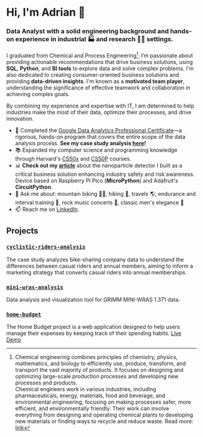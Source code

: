# Hi, I'm Adrian 👋
###  Data Analyst with a solid engineering background and hands-on experience in industrial 🏭 and research 👨‍🔬 settings.
I graduated from Chemical and Process Engineering[^1]. I’m passionate about providing actionable recommendations that drive business solutions, using **SQL**, **Python**, and **BI tools** to explore data and solve complex problems. I'm also dedicated to creating consumer-oriented business solutions and providing **data-driven insights**. I'm known as a **motivated team player**, understanding the significance of effective teamwork and collaboration in achieving complex goals.

By combining my experience and expertise with IT, I am determined to help industries make the most of their data, optimize their processes, and drive innovation.

- 🌱 Completed the [Google Data Analytics Professional Certificate](https://www.coursera.org/professional-certificates/google-data-analytics)—a rigorous, hands-on program that covers the entire scope of the data analysis process. **See my case study analysis [here](https://github.com/aokolowicz/cyclistic-riders-analysis#cyclistic-bike-share-analyzing-riders-behavior-to-optimize-membership)!**
- 📚 Expanded my computer science and programming knowledge through Harvard's [CS50x](https://cs50.harvard.edu/x/2024/) and [CS50P](https://cs50.harvard.edu/python/2022/) courses.
- 📊 **Check out my [article](https://doi.org/10.1007/s11051-023-05872-6)** about the nanoparticle detector I built as a critical business solution enhancing industry safety and risk awareness. Device based on Raspberry Pi Pico (**MicroPython**) and Adafruit's **CircuitPython**.
- 💬 Ask me about: mountain biking 🚴‍♂️, hiking 🥾, travels 🌎, endurance and interval training 💪, rock music concerts 🎸, classic men's elegance 👔
- 📫 Reach me on [LinkedIn](https://www.linkedin.com/in/adrianokolowicz/).

## Projects
### [`cyclistic-riders-analysis`](https://github.com/aokolowicz/cyclistic-riders-analysis#cyclistic-bike-share-analyzing-riders-behavior-to-optimize-membership)
The case study analyzes bike-sharing company data to understand the differences between casual riders and annual members, aiming to inform a marketing strategy that converts casual riders into annual memberships.
### [`mini-wras-analysis`](https://github.com/aokolowicz/mini-wras-analysis?tab=readme-ov-file#mini-wras-analysis)
Data analysis and visualization tool for GRIMM MINI-WRAS 1.371 data.
### [`home-budget`](https://github.com/aokolowicz/home-budget?tab=readme-ov-file#home-budget)
The Home Budget project is a web application designed to help users manage their expenses by keeping track of their spending habits. [Live Demo](https://juzew.pythonanywhere.com)

[^1]: Chemical engineering combines principles of chemistry, physics, mathematics, and biology to efficiently use, produce, transform, and transport the vast majority of products. It focuses on designing and optimizing large-scale production processes and developing new processes and products.</br>Chemical engineers work in various industries, including pharmaceuticals, energy, materials, food and beverage, and environmental engineering, focusing on making processes safer, more efficient, and environmentally friendly. Their work can involve everything from designing and operating chemical plants to developing new materials or finding ways to recycle and reduce waste. Read more: [link](https://www.ichip.pw.edu.pl/ichip_en/Faculty-of-Chemical-and-Process-Engineering/Studies/Chemical-and-Process-Engineering-what-is-it)
